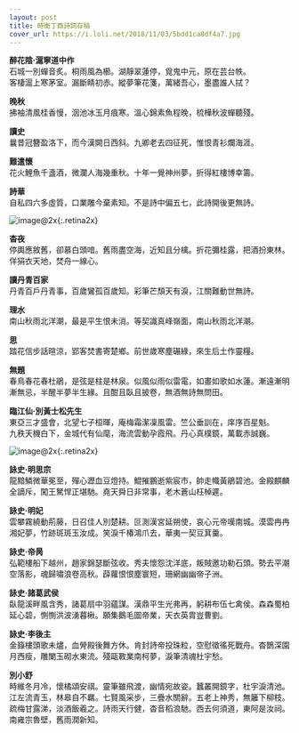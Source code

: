 ```yaml
---
layout: post
title: 時衡丁酉詩詞存稿
cover_url: https://i.loli.net/2018/11/03/5bdd1ca8df4a7.jpg
---
```


**醉花陰·滬寧道中作**   
石城一別蟬音炙。桐雨風為櫛。湖靜翠蓮停，覓鬼中元，原在芸台帙。   
客棲滬上寒茅室。漏斷睛初赤。縱夢筆花箋，萬緒吾心，墨盡誰人拭？

**晚秋**   
拂袖清風桂香慢，洇池冰玉月痕寒。溫心錦素魚程晚，梳樺秋波蟬聽殘。

**讀史**   
曩昔冠簪盈洛下，而今漢闕日西斜。九卿老去四征死，惟恨青衫爛海涯。

**難遣懷**   
花火鯉魚千盞酒，微瀾人海幾重秋。十年一覺神州夢，折得紅樓博幸籌。

**詩華**   
自私四六多虛質，口業雕今棄素知。不是詩中偏五七，此詩開後更無詩。

![image@2x](https://i.loli.net/2018/11/03/5bdd1ca8bf479.jpg){:.retina2x}

**杳夜**   
停輿應敘舊，卻慕白頭喑。舊雨盡空海，近知且分檎。折花彌桂露，把酒扮東林。佯狷衣天地，焚舟一線心。

**讀丹青百家**   
丹青百戶丹青事，百歲鸞孤百歲知。彩筆芒頹天有淚，江關難動世無詩。

**理水**   
南山秋雨北洋潮，最是平生恨未消。等契識真峰嶺面，南山秋雨北洋潮。

**思**   
踏花信步話暄涼，郢客焚書寄楚鄉。前世歲寒塵碾綠，來生后土作靈糧。

**無題**   
春鳥春花春杜鵑，是弦是柱是林泉。似風似雨似雷電，如畫如歌如水蓮。漸遠漸明漸無忌，半醒半夢半生緣。且酣且臥且披卷，無酒無詩無問田。

**臨江仙·別黃士松先生**   
東亞三才盛會，北望七子桓暉，庵梅霜潔凜風雷。竺公垂訓在，庠序百星魁。   
九秩天機白下，金城代有仙麾，海流雲動孕霞飛。丹心真樸鏡，萬載赤誠巍。

![image@2x](https://i.loli.net/2018/11/03/5bdd1ca863140.jpg){:.retina2x}

**詠史·明思宗**   
龍黯鱗微華冕至，殫心瀝血豆燈持。鯤摧鵬逝紫宸市，帥走幟黃鵑碧池。金殿麒麟全謫斥，闖王駑悍正堪馳。堯天舜日非常事，老木蒼山枉棹遲。

**詠史·明妃**   
雲攀霧繞動荊藤，日召佳人別楚耕。叵測漢宮延朔使，哀心元帝嘆南城。漠雲冉冉湘妃夢，竹跡斑斑玉汝成。笑淚千椿鴻爪去，華夷一契豆萁羹。

**詠史·帝昺**   
弘範樓船下越州，趙家錦瑟斷弦收。秀夫懷怨沈洋底，叛賊邀功勒石頭。勢去平潮空落影，魂歸嘯浪卷高秋。薜蘿恨恨塵寰短，珊網幽幽帝子洲。

**詠史·諸葛武侯**   
臥龍溪畔風含秀，諸葛扇中羽蘊謀。漢鼎平生光弗再，躬耕布伍七禽侯。森森蜀柏延心碧，惻惻洪波湧暮楸。願集鵝毛圖帝業，天衣英胄豈曹劉。

**詠史·李後主**   
金籙樓頭歌未燼，血膋殿後舞方休。肯封詩帝投珠粒，空慰徵徭死戰舟。杳鵲深園月西瘦，雕闌玉砌水東流。殘甌斁業南柯夢，淚筆清魂杜宇愁。

**別小舒**   
時維冬月冷，懷橘頌安祺。靈筆雖飛渡，幽情宛故姿。蠶叢開鏡字，杜宇淚清池。江左流青玉，林皋自不羈。七賢風采步，三疊水關辭。五老上神秀，無籬下柳枝。疏梅甘露涕，淡酒飯羲之。詩雨天行健，杳音稻浪馳。西去何須道，東阿是汝祠。南雍宗魯壁，舊雨潤新知。

